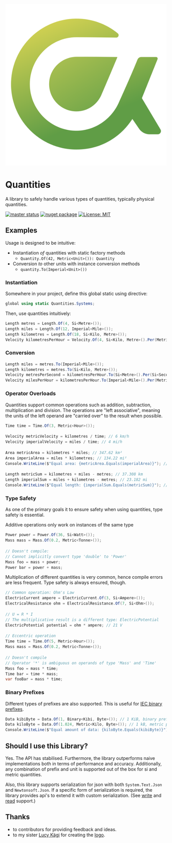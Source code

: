 <!-- markdownlint-disable-next-line MD041 -->
![Logo](./assets/images/atmoos.quantities.svg)
<!-- markdownlint-disable-next-line MD033 -->
<link rel="stylesheet" href="./assets/styles.css">

# Quantities

A library to safely handle various types of quantities, typically physical quantities.

[![master status](https://github.com/atmoos/Quantities/actions/workflows/dotnet.yml/badge.svg)](https://github.com/atmoos/Quantities/actions/workflows/dotnet.yml)
[![nuget package](https://img.shields.io/nuget/v/Atmoos.Quantities.svg?logo=nuget)](https://www.nuget.org/packages/Atmoos.Quantities)
[![License: MIT](https://img.shields.io/badge/License-MIT-yellow.svg)](https://github.com/atmoos/Quantities/blob/master/LICENSE)

## Examples

Usage is designed to be intuitive:

- Instantiation *of* quantities with static factory methods
  - `Quantity.Of(42, Metric<Unit>()): Quantity`
- Conversion *to* other units with instance conversion methods
  - `quantity.To(Imperial<Unit>())`

### Instantiation

Somewhere in your project, define this global static using directive:

```csharp
global using static Quantities.Systems;
```

Then, use quantities intuitively:

```csharp
Length metres = Length.Of(4, Si<Metre>());
Length miles = Length.Of(12, Imperial<Mile>());
Length kilometres = Length.Of(18, Si<Kilo, Metre>());
Velocity kilometresPerHour = Velocity.Of(4, Si<Kilo, Metre>().Per(Metric<Hour>()));
```

### Conversion

```csharp
Length miles = metres.To(Imperial<Mile>());
Length kilometres = metres.To(Si<Kilo, Metre>());
Velocity metresPerSecond = kilometresPerHour.To(Si<Metre>().Per(Si<Second>()));
Velocity milesPerHour = kilometresPerHour.To(Imperial<Mile>().Per(Metric<Hour>()));
```

### Operator Overloads

Quantities support common operations such as addition, subtraction, multiplication and division. The operations are "left associative", meaning the units of the left operand are "carried over" to the result when possible.

```csharp
Time time = Time.Of(3, Metric<Hour>());

Velocity metricVelocity = kilometres / time; // 6 km/h
Velocity imperialVelocity = miles / time; // 4 mi/h

Area metricArea = kilometres * miles; // 347.62 km²
Area imperialArea = miles * kilometres; // 134.22 mi²
Console.WriteLine($"Equal area: {metricArea.Equals(imperialArea)}"); // Equal area: True

Length metricSum = kilometres + miles - metres; // 37.308 km
Length imperialSum = miles + kilometres - metres; // 23.182 mi
Console.WriteLine($"Equal length: {imperialSum.Equals(metricSum)}"); // Equal length: True
```

### Type Safety

As one of the primary goals it to ensure safety when using quantities, type safety is essential.

Additive operations only work on instances of the same type

```csharp
Power power = Power.Of(36, Si<Watt>());
Mass mass = Mass.Of(0.2, Metric<Tonne>());

// Doesn't compile:
// Cannot implicitly convert type 'double' to 'Power'
Mass foo = mass + power;
Power bar = power + mass;
```

Multiplication of different quantities is very common, hence compile errors are less frequent. Type safety is always ensured, though.

```csharp
// Common operation: Ohm's Law
ElectricCurrent ampere = ElectricCurrent.Of(3, Si<Ampere>());
ElectricalResistance ohm = ElectricalResistance.Of(7, Si<Ohm>());

// U = R * I
// The multiplicative result is a different type: ElectricPotential
ElectricPotential potential = ohm * ampere; // 21 V

// Eccentric operation
Time time = Time.Of(5, Metric<Hour>());
Mass mass = Mass.Of(0.2, Metric<Tonne>());

// Doesn't compile
// Operator '*' is ambiguous on operands of type 'Mass' and 'Time'
Mass foo = mass * time;
Time bar = time * mass;
var fooBar = mass * time;
```

### Binary Prefixes

Different types of prefixes are also supported. This is useful for [IEC binary prefixes](https://en.wikipedia.org/wiki/Binary_prefix).

```csharp
Data kibiByte = Data.Of(1, Binary<Kibi, Byte>()); // 1 KiB, binary prefix
Data kiloByte = Data.Of(1.024, Metric<Kilo, Byte>()); // 1 kB, metric prefix
Console.WriteLine($"Equal amount of data: {kiloByte.Equals(kibiByte)}"); // Equal amount of data: True
```

## Should I use this Library?

Yes. The API has stabilised. Furthermore, the library outperforms naive implementations both in terms of performance and accuracy. Additionally, any combination of prefix and unit is supported out of the box for si and metric quantities.

Also, this library supports serialization for json with both `System.Text.Json` and `Newtonsoft.Json`. If a specific form of serialization is required, the library provides api's to extend it with custom serialization. (See [write](./source/Quantities/Core/Serialization/IWriter.cs) and [read](./source/Quantities/Serialization/QuantityFactory.cs) support.)

## Thanks

- to contributors for providing feedback and ideas.
- to my sister [Lucy Kägi](https://www.lucykaegi.ch/) for creating the [logo](assets/images/atmoos.quantities.svg).
